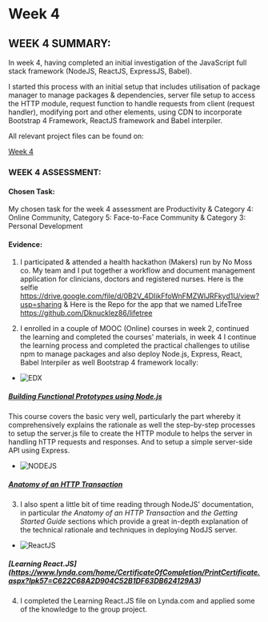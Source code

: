 # Week 4

## WEEK 4 SUMMARY:

In week 4, having completed an initial investigation of the JavaScript full stack framework (NodeJS, ReactJS, ExpressJS, Babel). 

I started this process with an initial setup that includes utilisation of package manager to manage packages & dependencies, server file setup to access the HTTP module, request function to handle requests from client (request handler), modifying port and other elements, using CDN to incorporate  Bootstrap 4 Framework, ReactJS framework and Babel interpiler.  

All relevant project files can be found on:

[Week 4](https://github.com/Dknucklez86/aip/tree/master/week4)

### WEEK 4 ASSESSMENT:

#### Chosen Task:

My chosen task for the week 4 assessment are Productivity & Category 4: Online Community, Category 5: Face-to-Face Community & Category 3: Personal Development
#### Evidence:

1. I participated & attended a health hackathon (Makers) run by No Moss co. My team and I put together a workflow and document management application for clinicians, doctors and registered nurses. Here is the selfie https://drive.google.com/file/d/0B2V_4DIikFfoWnFMZWlJRFkyd1U/view?usp=sharing & Here is the Repo for the app that we named LifeTree https://github.com/Dknucklez86/lifetree

2. I enrolled in a couple of MOOC (Online) courses in week 2, continued the learning and completed the courses' materials, in week 4 I continue the learning process and completed the practical challenges to utilise npm to manage packages and also deploy Node.js, Express, React, Babel Interpiler as well Bootstrap 4 framework locally:

* ![EDX](https://www.edx.org/sites/default/files/mediakit/image/thumb/edx_logo_200x200.png) 
##### [Building Functional Prototypes using Node.js](https://www.edx.org/course/building-functional-prototypes-using-microsoft-dev280x)

This course covers the basic very well, particularly the part whereby it comprehensively explains the rationale as well the step-by-step processes to setup the server.js file to create the HTTP module to helps the server in handling hTTP requests and responses. And to setup a simple server-side API using Express.

* ![NODEJS](https://nodeblog.files.wordpress.com/2011/07/nodejs.png)
##### [Anatomy of an HTTP Transaction](https://nodejs.org/en/docs/guides/anatomy-of-an-http-transaction/)

3. I also spent a little bit of time reading through NodeJS' documentation, in particular *the Anatomy of an HTTP Transaction* and *the Getting Started Guide* sections which provide a great in-depth explanation of the technical rationale and techniques in deploying NodJS server.

* ![ReactJS](https://www.lynda.com/home/CertificateOfCompletion/PrintCertificate.aspx?lpk57=C622C68A2D904C52B1DF63DB624129A3)
##### [Learning React.JS] (https://www.lynda.com/home/CertificateOfCompletion/PrintCertificate.aspx?lpk57=C622C68A2D904C52B1DF63DB624129A3)

4. I completed the Learning React.JS file on Lynda.com and applied some of the knowledge to the group project.
